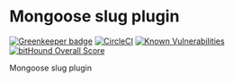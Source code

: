 Mongoose slug plugin
====================

[![Greenkeeper badge](https://badges.greenkeeper.io/dostolu/mongooseSlug.svg)](https://greenkeeper.io/)
[![CircleCI](https://circleci.com/gh/dostolu/mongooseSlug.svg?style=svg)](https://circleci.com/gh/dostolu/mongooseSlug)
[![Known Vulnerabilities](https://snyk.io/test/github/dostolu/mongooseslug/badge.svg)](https://snyk.io/test/github/dostolu/mongooseslug)
[![bitHound Overall Score](https://www.bithound.io/github/dostolu/mongooseSlug/badges/score.svg)](https://www.bithound.io/github/dostolu/mongooseSlug)

Mongoose slug plugin